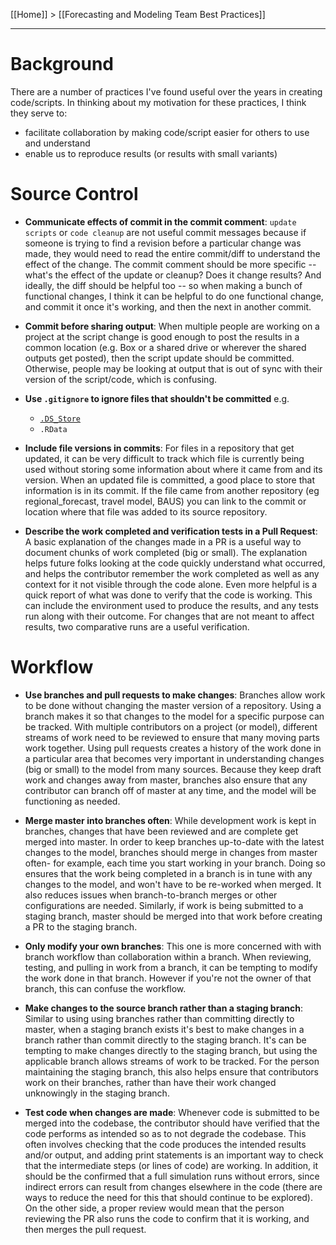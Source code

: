 [[Home]] > [[Forecasting and Modeling Team Best Practices]]

***
# Background

There are a number of practices I've found useful over the years in creating code/scripts.  In thinking about my motivation for these practices, I think they serve to:
* facilitate collaboration by making code/script easier for others to use and understand
* enable us to reproduce results (or results with small variants)

# Source Control 

* **Communicate effects of commit in the commit comment**: `update scripts` or `code cleanup` are not useful commit messages because if someone is trying to find a revision before a particular change was made, they would need to read the entire commit/diff to understand the effect of the change.  The commit comment should be more specific -- what's the effect of the update or cleanup?  Does it change results?  And ideally, the diff should be helpful too -- so when making a bunch of functional changes, I think it can be helpful to do one functional change, and commit it once it's working, and then the next in another commit.

* **Commit before sharing output**: When multiple people are working on a project at the script change is good enough to post the results in a common location (e.g. Box or a shared drive or wherever the shared outputs get posted), then the script update should be committed.  Otherwise, people may be looking at output that is out of sync with their version of the script/code, which is confusing.

* **Use `.gitignore` to ignore files that shouldn't be committed** e.g.
  * [`.DS_Store`](https://en.wikipedia.org/wiki/.DS_Store)
  * `.RData`

* **Include file versions in commits**: For files in a repository that get updated, it can be very difficult to track which file is currently being used without storing some information about where it came from and its version. When an updated file is committed, a good place to store that information is in its commit. If the file came from another repository (eg regional_forecast, travel model, BAUS) you can link to the commit or location where that file was added to its source repository. 

* **Describe the work completed and verification tests in a Pull Request**: A basic explanation of the changes made in a PR is a useful way to document chunks of work completed (big or small). The explanation helps future folks looking at the code quickly understand what occurred, and helps the contributor remember the work completed as well as any context for it not visible through the code alone. Even more helpful is a quick report of what was done to verify that the code is working. This can include the environment used to produce the results, and any tests run along with their outcome. For changes that are not meant to affect results, two comparative runs are a useful verification. 

# Workflow

* **Use branches and pull requests to make changes**: Branches allow work to be done without changing the master version of a repository. Using a branch makes it so that changes to the model for a specific purpose can be tracked. With multiple contributors on a project (or model), different streams of work need to be reviewed to ensure that many moving parts work together. Using pull requests creates a history of the work done in a particular area that becomes very important in understanding changes (big or small) to the model from many sources. Because they keep draft work and changes away from master, branches also ensure that any contributor can branch off of master at any time, and the model will be functioning as needed. 

* **Merge master into branches often**: While development work is kept in branches, changes that have been reviewed and are complete get merged into master. In order to keep branches up-to-date with the latest changes to the model, branches should merge in changes from master often- for example, each time you start working in your branch. Doing so ensures that the work being completed in a branch is in tune with any changes to the model, and won't have to be re-worked when merged. It also reduces issues when branch-to-branch merges or other configurations are needed. Similarly, if work is being submitted to a staging branch, master should be merged into that work before creating a PR to the staging branch. 

* **Only modify your own branches**: This one is more concerned with with branch workflow than collaboration within a branch. When reviewing, testing, and pulling in work from a branch, it can be tempting to modify the work done in that branch. However if you're not the owner of that branch, this can confuse the workflow.

* **Make changes to the source branch rather than a staging branch**: Similar to using using branches rather than committing directly to master, when a staging branch exists it's best to make changes in a branch rather than commit directly to the staging branch. It's can be tempting to make changes directly to the staging branch, but using the applicable branch allows streams of work to be tracked. For the person maintaining the staging branch, this also helps ensure that contributors work on their branches, rather than have their work changed unknowingly in the staging branch. 

* **Test code when changes are made**: Whenever code is submitted to be merged into the codebase, the contributor should have verified that the code performs as intended so as to not degrade the codebase. This often involves checking that the code produces the intended results and/or output, and adding print statements is an important way to check that the intermediate steps (or lines of code) are working. In addition, it should be the confirmed that a full simulation runs without errors, since indirect errors can result from changes elsewhere in the code (there are ways to reduce the need for this that should continue to be explored). On the other side, a proper review would mean that the person reviewing the PR also runs the code to confirm that it is working, and then merges the pull request. 